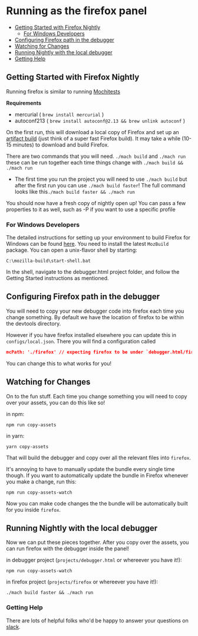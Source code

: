 # Running as the firefox panel

* [Getting Started with Firefox Nightly](#getting-started-with-firefox-nightly)
  * [For Windows Developers](#for-windows-developers)
* [Configuring Firefox path in the debugger](#configuring-firefox-path-in-the-debugger)
* [Watching for Changes](#watching-for-changes)
* [Running Nightly with the local debugger](#running-nightly-with-the-local-debugger)
* [Getting Help](#getting-help)

## Getting Started with Firefox Nightly

Running firefox is similar to running [Mochitests](./mochitests.md)

**Requirements**

* mercurial ( `brew install mercurial` )
* autoconf213 ( `brew install autoconf@2.13 && brew unlink autoconf` )

On the first run, this will download a local copy of Firefox and set up an [artifact build](https://developer.mozilla.org/en-US/docs/Mozilla/Developer_guide/Build_Instructions/Artifact_builds) (just think of a super fast Firefox build). It may take a while (10-15 minutes) to download and build Firefox.

There are two commands that you will need. `./mach build` and `./mach run` these can be run together
each time things change with `./mach build && ./mach run`

* The first time you run the project you will need to use `./mach build` but after the first run you can use `./mach build faster`! The full command looks like this`./mach build faster && ./mach run`

You should now have a fresh copy of nightly open up! You can pass a few properties to it as well,
such as -P <custom-profile> if you want to use a specific profile

### For Windows Developers

The detailed instructions for setting up your environment to build Firefox for Windows can be found [here](https://developer.mozilla.org/en-US/docs/Mozilla/Developer_guide/Build_Instructions/Windows_Prerequisites). You need to install the latest `MozBuild` package. You can open a unix-flavor shell by starting:

```
C:\mozilla-build\start-shell.bat
```

In the shell, navigate to the debugger.html project folder, and follow the Getting Started instructions as mentioned.

## Configuring Firefox path in the debugger

You will need to copy your new debugger code into firefox each time you change something. By default
we have the location of firefox to be within the devtools directory.

However if you have firefox installed elsewhere you can update this in `configs/local.json`. There you will find a configuration
called

```json
mcPath: './firefox' // expecting firefox to be under `debugger.html/firefox`
```

You can change this to what works for you!

## Watching for Changes

On to the fun stuff. Each time you change something you will need to copy over your assets, you can
do this like so!

in npm:
```
npm run copy-assets
```

in yarn:
```
yarn copy-assets
```

That will build the debugger and copy over all the relevant files into `firefox`.

It's annoying to have to manually update the bundle every single time though. If you want to automatically update the bundle in Firefox whenever you make a change, run this:

```
npm run copy-assets-watch
```

Now you can make code changes the the bundle will be automatically built for you inside `firefox`.

## Running Nightly with the local debugger

Now we can put these pieces together. After you copy over the assets, you can run firefox with the
debugger inside the panel!

in debugger project (`projects/debugger.html` or whereever you have it!):
```
npm run copy-assets-watch
```

in firefox project (`projects/firefox` or whereever you have it!):
```
./mach build faster && ./mach run
```

### Getting Help

There are lots of helpful folks who'd be happy to answer
your questions on [slack][slack].

[slack]:https://devtools-html-slack.herokuapp.com/
